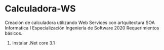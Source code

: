 # Calculadora-WS
Creación de calculadora utilizando Web Services con artquitectura SOA
Informatica I Especialización Ingeniería de Software 2020
Requerimientos básicos.
1. Instalar .Net core 3.1

